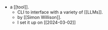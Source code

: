 - a [[tool]].
  - CLI to interface with a variety of [[LLMs]].
  - by [[Simon Willison]].
  - I set it up on [[2024-03-02]]